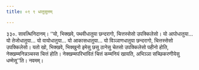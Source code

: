 ```yaml
---
title: ०९ ९ धातुसुत्तम्

---
```


३३०. सावत्थिनिदानम्। ‘‘यो, भिक्खवे, पथवीधातुया छन्दरागो, चित्तस्सेसो उपक्किलेसो। यो आपोधातुया… यो तेजोधातुया… यो वायोधातुया… यो आकासधातुया… यो विञ्ञाणधातुया छन्दरागो, चित्तस्सेसो उपक्किलेसो। यतो खो, भिक्खवे, भिक्खुनो इमेसु छसु ठानेसु चेतसो उपक्किलेसो पहीनो होति, नेक्खम्मनिन्नञ्चस्स चित्तं होति। नेक्खम्मपरिभावितं चित्तं कम्मनियं खायति, अभिञ्ञा सच्छिकरणीयेसु धम्मेसू’’ति। नवमम्।  

